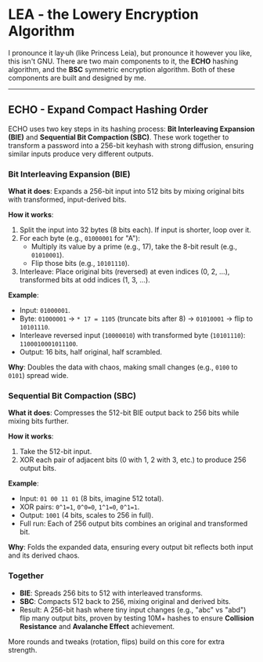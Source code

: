 # LEA - the Lowery Encryption Algorithm

I pronounce it lay·uh (like Princess Leia), but pronounce it however you like, this isn't GNU.
There are two main components to it, the **ECHO** hashing algorithm, and the **BSC** symmetric encryption algorithm.
Both of these components are built and designed by me.

---

## ECHO - Expand Compact Hashing Order

ECHO uses two key steps in its hashing process: **Bit Interleaving Expansion (BIE)** and **Sequential Bit Compaction (SBC)**. These work together to transform a password into a 256-bit keyhash with strong diffusion, ensuring similar inputs produce very different outputs.

### Bit Interleaving Expansion (BIE)

**What it does**: Expands a 256-bit input into 512 bits by mixing original bits with transformed, input-derived bits.

**How it works**:

1. Split the input into 32 bytes (8 bits each). If input is shorter, loop over it.
2. For each byte (e.g., `01000001` for "A"):
   - Multiply its value by a prime (e.g., 17), take the 8-bit result (e.g., `01010001`).
   - Flip those bits (e.g., `10101110`).
3. Interleave: Place original bits (reversed) at even indices (0, 2, ...), transformed bits at odd indices (1, 3, ...).

**Example**:

- Input: `01000001`.
- Byte: `01000001` → `* 17 = 1105` (truncate bits after 8) → `01010001` → flip to `10101110`.
- Interleave reversed input (`10000010`) with transformed byte (`10101110`): `1100010001011100`.
- Output: 16 bits, half original, half scrambled.

**Why**: Doubles the data with chaos, making small changes (e.g., `0100` to `0101`) spread wide.

### Sequential Bit Compaction (SBC)

**What it does**: Compresses the 512-bit BIE output back to 256 bits while mixing bits further.

**How it works**:

1. Take the 512-bit input.
2. XOR each pair of adjacent bits (0 with 1, 2 with 3, etc.) to produce 256 output bits.

**Example**:

- Input: `01 00 11 01` (8 bits, imagine 512 total).
- XOR pairs: `0^1=1`, `0^0=0`, `1^1=0`, `0^1=1`.
- Output: `1001` (4 bits, scales to 256 in full).
- Full run: Each of 256 output bits combines an original and transformed bit.

**Why**: Folds the expanded data, ensuring every output bit reflects both input and its derived chaos.

### Together

- **BIE**: Spreads 256 bits to 512 with interleaved transforms.
- **SBC**: Compacts 512 back to 256, mixing original and derived bits.
- Result: A 256-bit hash where tiny input changes (e.g., "abc" vs "abd") flip many output bits, proven by testing 10M+ hashes to ensure **Collision Resistance** and **Avalanche Effect** achievement.

More rounds and tweaks (rotation, flips) build on this core for extra strength.
